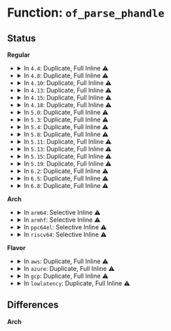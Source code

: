# Function: <code>of_parse_phandle</code>

## Status
<b>Regular</b>
<ul>
<li>
<details>
<summary>In <code>4.4</code>: Duplicate, Full Inline ⚠️</summary>

**Collision:** Static Duplication

**Inline:** Full

**Transformation:** False

**Instances:**

```
In drivers/regulator/core.c (0)
Location: include/linux/of.h:581
Inline: True
```
```
In drivers/mfd/syscon.c (0)
Location: include/linux/of.h:581
Inline: True
```
```
In drivers/usb/phy/phy.c (0)
Location: include/linux/of.h:581
Inline: True
```
```
In drivers/devfreq/devfreq-event.c (0)
Location: include/linux/of.h:581
Inline: True
```
</details>
</li>
<li>
<details>
<summary>In <code>4.8</code>: Duplicate, Full Inline ⚠️</summary>

**Collision:** Static Duplication

**Inline:** Full

**Transformation:** False

**Instances:**

```
In drivers/regulator/core.c (0)
Location: include/linux/of.h:605
Inline: True
```
```
In drivers/mfd/syscon.c (0)
Location: include/linux/of.h:605
Inline: True
```
```
In drivers/usb/phy/phy.c (0)
Location: include/linux/of.h:605
Inline: True
```
```
In drivers/devfreq/devfreq-event.c (0)
Location: include/linux/of.h:605
Inline: True
```
</details>
</li>
<li>
<details>
<summary>In <code>4.10</code>: Duplicate, Full Inline ⚠️</summary>

**Collision:** Static Duplication

**Inline:** Full

**Transformation:** False

**Instances:**

```
In drivers/regulator/core.c (0)
Location: include/linux/of.h:725
Inline: True
```
```
In drivers/mfd/syscon.c (0)
Location: include/linux/of.h:725
Inline: True
```
```
In drivers/usb/phy/phy.c (0)
Location: include/linux/of.h:725
Inline: True
```
```
In drivers/devfreq/devfreq-event.c (0)
Location: include/linux/of.h:725
Inline: True
```
</details>
</li>
<li>
<details>
<summary>In <code>4.13</code>: Duplicate, Full Inline ⚠️</summary>

**Collision:** Static Duplication

**Inline:** Full

**Transformation:** False

**Instances:**

```
In drivers/regulator/core.c (0)
Location: include/linux/of.h:751
Inline: True
```
```
In drivers/mfd/syscon.c (0)
Location: include/linux/of.h:751
Inline: True
```
```
In drivers/usb/phy/phy.c (0)
Location: include/linux/of.h:751
Inline: True
```
```
In drivers/power/supply/power_supply_core.c (0)
Location: include/linux/of.h:751
Inline: True
```
```
In drivers/devfreq/devfreq-event.c (0)
Location: include/linux/of.h:751
Inline: True
```
</details>
</li>
<li>
<details>
<summary>In <code>4.15</code>: Duplicate, Full Inline ⚠️</summary>

**Collision:** Static Duplication

**Inline:** Full

**Transformation:** False

**Instances:**

```
In drivers/regulator/core.c (0)
Location: include/linux/of.h:804
Inline: True
```
```
In drivers/mfd/syscon.c (0)
Location: include/linux/of.h:804
Inline: True
```
```
In drivers/usb/phy/phy.c (0)
Location: include/linux/of.h:804
Inline: True
```
```
In drivers/power/supply/power_supply_core.c (0)
Location: include/linux/of.h:804
Inline: True
```
```
In drivers/devfreq/devfreq-event.c (0)
Location: include/linux/of.h:804
Inline: True
```
</details>
</li>
<li>
<details>
<summary>In <code>4.18</code>: Duplicate, Full Inline ⚠️</summary>

**Collision:** Static Duplication

**Inline:** Full

**Transformation:** False

**Instances:**

```
In drivers/regulator/core.c (0)
Location: include/linux/of.h:813
Inline: True
```
```
In drivers/mfd/syscon.c (0)
Location: include/linux/of.h:813
Inline: True
```
```
In drivers/usb/phy/phy.c (0)
Location: include/linux/of.h:813
Inline: True
```
```
In drivers/power/supply/power_supply_core.c (0)
Location: include/linux/of.h:813
Inline: True
```
```
In drivers/devfreq/devfreq-event.c (0)
Location: include/linux/of.h:813
Inline: True
```
</details>
</li>
<li>
<details>
<summary>In <code>5.0</code>: Duplicate, Full Inline ⚠️</summary>

**Collision:** Static Duplication

**Inline:** Full

**Transformation:** False

**Instances:**

```
In drivers/regulator/core.c (0)
Location: include/linux/of.h:837
Inline: True
```
```
In drivers/mfd/syscon.c (0)
Location: include/linux/of.h:837
Inline: True
```
```
In drivers/usb/phy/phy.c (0)
Location: include/linux/of.h:837
Inline: True
```
```
In drivers/power/supply/power_supply_core.c (0)
Location: include/linux/of.h:837
Inline: True
```
```
In drivers/devfreq/devfreq-event.c (0)
Location: include/linux/of.h:837
Inline: True
```
</details>
</li>
<li>
<details>
<summary>In <code>5.3</code>: Duplicate, Full Inline ⚠️</summary>

**Collision:** Static Duplication

**Inline:** Full

**Transformation:** False

**Instances:**

```
In drivers/regulator/core.c (0)
Location: include/linux/of.h:837
Inline: True
```
```
In drivers/mfd/syscon.c (0)
Location: include/linux/of.h:837
Inline: True
```
```
In drivers/usb/phy/phy.c (0)
Location: include/linux/of.h:837
Inline: True
```
```
In drivers/media/cec/cec-notifier.c (0)
Location: include/linux/of.h:837
Inline: True
```
```
In drivers/power/supply/power_supply_core.c (0)
Location: include/linux/of.h:837
Inline: True
```
```
In drivers/devfreq/devfreq-event.c (0)
Location: include/linux/of.h:837
Inline: True
```
</details>
</li>
<li>
<details>
<summary>In <code>5.4</code>: Duplicate, Full Inline ⚠️</summary>

**Collision:** Static Duplication

**Inline:** Full

**Transformation:** False

**Instances:**

```
In drivers/regulator/core.c (0)
Location: include/linux/of.h:837
Inline: True
```
```
In drivers/mfd/syscon.c (0)
Location: include/linux/of.h:837
Inline: True
```
```
In drivers/usb/phy/phy.c (0)
Location: include/linux/of.h:837
Inline: True
```
```
In drivers/media/cec/cec-notifier.c (0)
Location: include/linux/of.h:837
Inline: True
```
```
In drivers/power/supply/power_supply_core.c (0)
Location: include/linux/of.h:837
Inline: True
```
```
In drivers/devfreq/devfreq-event.c (0)
Location: include/linux/of.h:837
Inline: True
```
</details>
</li>
<li>
<details>
<summary>In <code>5.8</code>: Duplicate, Full Inline ⚠️</summary>

**Collision:** Static Duplication

**Inline:** Full

**Transformation:** False

**Instances:**

```
In drivers/regulator/core.c (0)
Location: include/linux/of.h:845
Inline: True
```
```
In drivers/mfd/syscon.c (0)
Location: include/linux/of.h:845
Inline: True
```
```
In drivers/usb/phy/phy.c (0)
Location: include/linux/of.h:845
Inline: True
```
```
In drivers/power/supply/power_supply_core.c (0)
Location: include/linux/of.h:845
Inline: True
```
```
In drivers/leds/led-class.c (0)
Location: include/linux/of.h:845
Inline: True
```
```
In drivers/devfreq/devfreq-event.c (0)
Location: include/linux/of.h:845
Inline: True
```
</details>
</li>
<li>
<details>
<summary>In <code>5.11</code>: Duplicate, Full Inline ⚠️</summary>

**Collision:** Static Duplication

**Inline:** Full

**Transformation:** False

**Instances:**

```
In drivers/regulator/core.c (0)
Location: include/linux/of.h:852
Inline: True
```
```
In drivers/mfd/syscon.c (0)
Location: include/linux/of.h:852
Inline: True
```
```
In drivers/usb/phy/phy.c (0)
Location: include/linux/of.h:852
Inline: True
```
```
In drivers/power/supply/power_supply_core.c (0)
Location: include/linux/of.h:852
Inline: True
```
```
In drivers/leds/led-class.c (0)
Location: include/linux/of.h:852
Inline: True
```
```
In drivers/devfreq/devfreq-event.c (0)
Location: include/linux/of.h:852
Inline: True
```
</details>
</li>
<li>
<details>
<summary>In <code>5.13</code>: Duplicate, Full Inline ⚠️</summary>

**Collision:** Static Duplication

**Inline:** Full

**Transformation:** False

**Instances:**

```
In drivers/regulator/core.c (0)
Location: include/linux/of.h:867
Inline: True
```
```
In drivers/mfd/syscon.c (0)
Location: include/linux/of.h:867
Inline: True
```
```
In drivers/usb/phy/phy.c (0)
Location: include/linux/of.h:867
Inline: True
```
```
In drivers/power/supply/power_supply_core.c (0)
Location: include/linux/of.h:867
Inline: True
```
```
In drivers/leds/led-class.c (0)
Location: include/linux/of.h:867
Inline: True
```
```
In drivers/devfreq/devfreq-event.c (0)
Location: include/linux/of.h:867
Inline: True
```
</details>
</li>
<li>
<details>
<summary>In <code>5.15</code>: Duplicate, Full Inline ⚠️</summary>

**Collision:** Static Duplication

**Inline:** Full

**Transformation:** False

**Instances:**

```
In drivers/regulator/core.c (0)
Location: include/linux/of.h:867
Inline: True
```
```
In drivers/mfd/syscon.c (0)
Location: include/linux/of.h:867
Inline: True
```
```
In drivers/usb/phy/phy.c (0)
Location: include/linux/of.h:867
Inline: True
```
```
In drivers/power/supply/power_supply_core.c (0)
Location: include/linux/of.h:867
Inline: True
```
```
In drivers/leds/led-class.c (0)
Location: include/linux/of.h:867
Inline: True
```
```
In drivers/devfreq/devfreq-event.c (0)
Location: include/linux/of.h:867
Inline: True
```
</details>
</li>
<li>
<details>
<summary>In <code>5.19</code>: Duplicate, Full Inline ⚠️</summary>

**Collision:** Static Duplication

**Inline:** Full

**Transformation:** False

**Instances:**

```
In drivers/xen/grant-dma-ops.c (0)
Location: include/linux/of.h:911
Inline: True
```
```
In drivers/regulator/core.c (0)
Location: include/linux/of.h:911
Inline: True
```
```
In drivers/mfd/syscon.c (0)
Location: include/linux/of.h:911
Inline: True
```
```
In drivers/usb/phy/phy.c (0)
Location: include/linux/of.h:911
Inline: True
```
```
In drivers/power/supply/power_supply_core.c (0)
Location: include/linux/of.h:911
Inline: True
```
```
In drivers/leds/led-class.c (0)
Location: include/linux/of.h:911
Inline: True
```
```
In drivers/devfreq/devfreq-event.c (0)
Location: include/linux/of.h:911
Inline: True
```
</details>
</li>
<li>
<details>
<summary>In <code>6.2</code>: Duplicate, Full Inline ⚠️</summary>

**Collision:** Static Duplication

**Inline:** Full

**Transformation:** False

**Instances:**

```
In drivers/regulator/core.c (0)
Location: include/linux/of.h:910
Inline: True
```
```
In drivers/mfd/syscon.c (0)
Location: include/linux/of.h:910
Inline: True
```
```
In drivers/usb/phy/phy.c (0)
Location: include/linux/of.h:910
Inline: True
```
```
In drivers/power/supply/power_supply_core.c (0)
Location: include/linux/of.h:910
Inline: True
```
```
In drivers/leds/led-class.c (0)
Location: include/linux/of.h:910
Inline: True
```
```
In drivers/devfreq/devfreq-event.c (0)
Location: include/linux/of.h:910
Inline: True
```
</details>
</li>
<li>
<details>
<summary>In <code>6.5</code>: Duplicate, Full Inline ⚠️</summary>

**Collision:** Static Duplication

**Inline:** Full

**Transformation:** False

**Instances:**

```
In drivers/regulator/core.c (0)
Location: include/linux/of.h:943
Inline: True
```
```
In drivers/mfd/syscon.c (0)
Location: include/linux/of.h:943
Inline: True
```
```
In drivers/usb/phy/phy.c (0)
Location: include/linux/of.h:943
Inline: True
```
```
In drivers/power/supply/power_supply_core.c (0)
Location: include/linux/of.h:943
Inline: True
```
```
In drivers/leds/led-class.c (0)
Location: include/linux/of.h:943
Inline: True
```
```
In drivers/devfreq/devfreq-event.c (0)
Location: include/linux/of.h:943
Inline: True
```
</details>
</li>
<li>
<details>
<summary>In <code>6.8</code>: Duplicate, Full Inline ⚠️</summary>

**Collision:** Static Duplication

**Inline:** Full

**Transformation:** False

**Instances:**

```
In drivers/regulator/core.c (0)
Location: include/linux/of.h:942
Inline: True
```
```
In drivers/mfd/syscon.c (0)
Location: include/linux/of.h:942
Inline: True
```
```
In drivers/gpu/drm/drm_panel.c (0)
Location: include/linux/of.h:942
Inline: True
```
```
In drivers/gpu/drm/tiny/simpledrm.c (0)
Location: include/linux/of.h:942
Inline: True
```
```
In drivers/usb/phy/phy.c (0)
Location: include/linux/of.h:942
Inline: True
```
```
In drivers/power/supply/power_supply_core.c (0)
Location: include/linux/of.h:942
Inline: True
```
```
In drivers/leds/led-class.c (0)
Location: include/linux/of.h:942
Inline: True
```
```
In drivers/devfreq/devfreq-event.c (0)
Location: include/linux/of.h:942
Inline: True
```
</details>
</li>
</ul>
<b>Arch</b>
<ul>
<li>
<details>
<summary>In <code>arm64</code>: Selective Inline ⚠️</summary>

```c
struct device_node *of_parse_phandle(const struct device_node *np, const char *phandle_name, int index);
```

**Collision:** Unique Global

**Inline:** Selective

**Transformation:** False

**Instances:**

```
In drivers/of/base.c (ffff800010b6c260)
Location: drivers/of/base.c:1470
Inline: True
Inline callers:
  - drivers/of/base.c:of_find_next_cache_node
  - drivers/of/base.c:of_find_next_cache_node
Direct callers:
  - lib/genalloc.c:of_gen_pool_get
  - drivers/bus/vexpress-config.c:vexpress_config_init
  - drivers/pinctrl/pinctrl-rockchip.c:rockchip_pinctrl_probe
  - drivers/pinctrl/pinctrl-rockchip.c:rockchip_pinctrl_probe
  - drivers/pinctrl/freescale/pinctrl-imx.c:imx_pinctrl_probe
  - drivers/pinctrl/mediatek/pinctrl-mtk-common.c:mtk_pctrl_init
  - drivers/pinctrl/mediatek/pinctrl-mtk-common.c:mtk_pctrl_init
  - drivers/pci/controller/dwc/pci-imx6.c:imx6_pcie_probe
  - drivers/pci/controller/dwc/pci-layerscape.c:ls_pcie_msi_host_init
  - drivers/video/backlight/backlight.c:of_find_backlight
  - drivers/video/fbdev/amba-clcd.c:clcdfb_of_init_display
  - drivers/video/of_display_timing.c:of_get_display_timings
  - drivers/soc/bcm/raspberrypi-power.c:rpi_power_probe
  - drivers/soc/fsl/qbman/dpaa_sys.c:qbman_init_private_mem
  - drivers/soc/rockchip/pm_domains.c:rockchip_pm_add_one_domain
  - drivers/regulator/core.c:regulator_dev_lookup
  - drivers/regulator/core.c:of_get_child_regulator
  - drivers/regulator/of_regulator.c:of_parse_coupled_regulator
  - drivers/regulator/of_regulator.c:of_check_coupling_data
  - drivers/regulator/of_regulator.c:of_check_coupling_data
  - drivers/base/arch_topology.c:get_cpu_for_node
  - drivers/mfd/syscon.c:syscon_regmap_lookup_by_phandle
  - drivers/mfd/altera-sysmgr.c:altr_sysmgr_regmap_lookup_by_phandle
  - drivers/net/phy/mdio-mux.c:mdio_mux_init
  - drivers/net/ethernet/broadcom/bgmac-platform.c:bgmac_probe
  - drivers/net/ethernet/freescale/fec_main.c:fec_probe
  - drivers/net/ethernet/freescale/fman/mac.c:mac_probe
  - drivers/net/ethernet/freescale/fman/mac.c:mac_probe
  - drivers/net/ethernet/freescale/fman/mac.c:mac_probe
  - drivers/net/ethernet/freescale/fman/mac.c:mac_probe
  - drivers/usb/common/common.c:usb_of_get_companion_dev
  - drivers/usb/common/common.c:of_usb_get_dr_mode_by_phy
  - drivers/media/cec/cec-notifier.c:cec_notifier_parse_hdmi_phandle
  - drivers/power/supply/power_supply_core.c:power_supply_get_battery_info
  - drivers/power/supply/power_supply_core.c:power_supply_get_by_phandle
  - drivers/power/supply/power_supply_core.c:__power_supply_populate_supplied_from
  - drivers/thermal/of-thermal.c:thermal_of_build_thermal_zone
  - drivers/edac/altera_edac.c:altr_edac_a10_probe
  - drivers/edac/altera_edac.c:altr_edac_a10_device_add
  - drivers/edac/altera_edac.c:altr_init_a10_ecc_block
  - drivers/opp/of.c:dev_pm_opp_of_get_sharing_cpus
  - drivers/opp/of.c:dev_pm_opp_of_get_sharing_cpus
  - drivers/opp/of.c:_of_init_opp_table
  - drivers/opp/of.c:_managed_opp
  - drivers/cpuidle/dt_idle_states.c:dt_init_idle_driver
  - drivers/cpuidle/dt_idle_states.c:dt_init_idle_driver
  - drivers/cpuidle/cpuidle-psci.c:psci_idle_init
  - drivers/cpuidle/cpuidle-psci.c:psci_idle_init
  - drivers/mmc/core/pwrseq.c:mmc_pwrseq_alloc
  - drivers/firmware/qcom_scm.c:qcom_scm_probe
  - drivers/firmware/arm_scmi/driver.c:scmi_mbox_chan_setup
  - drivers/of/property.c:of_fwnode_graph_get_remote_endpoint
  - drivers/of/property.c:of_graph_get_remote_port
  - drivers/of/property.c:of_graph_get_remote_port_parent
  - drivers/of/of_mdio.c:of_phy_get_and_connect
  - drivers/of/of_reserved_mem.c:of_reserved_mem_device_init_by_idx
  - drivers/devfreq/devfreq.c:devfreq_get_devfreq_by_phandle
  - drivers/devfreq/devfreq-event.c:devfreq_event_get_edev_by_phandle
  - drivers/memory/mtk-smi.c:mtk_smi_larb_probe
  - drivers/perf/arm_pmu_platform.c:pmu_parse_irqs
  - drivers/nvmem/core.c:of_nvmem_cell_get
  - drivers/nvmem/core.c:of_nvmem_device_get
```
**Symbols:**

```
ffff800010b6b418-ffff800010b6b4a4: of_parse_phandle (STB_GLOBAL)
```
</details>
</li>
<li>
<details>
<summary>In <code>armhf</code>: Selective Inline ⚠️</summary>

```c
struct device_node *of_parse_phandle(const struct device_node *np, const char *phandle_name, int index);
```

**Collision:** Unique Global

**Inline:** Selective

**Transformation:** False

**Instances:**

```
In drivers/of/base.c (c0c4f4d0)
Location: drivers/of/base.c:1470
Inline: True
Inline callers:
  - drivers/of/base.c:of_find_next_cache_node
  - drivers/of/base.c:of_find_next_cache_node
Direct callers:
  - arch/arm/mach-qcom/platsmp.c:kpssv2_release_secondary
  - arch/arm/mach-qcom/platsmp.c:kpssv2_release_secondary
  - arch/arm/mach-qcom/platsmp.c:kpssv2_release_secondary
  - arch/arm/mach-qcom/platsmp.c:kpssv1_release_secondary
  - arch/arm/mach-qcom/platsmp.c:kpssv1_release_secondary
  - arch/arm/mach-shmobile/setup-rcar-gen2.c:rcar_gen2_timer_init
  - arch/arm/mach-vexpress/platsmp.c:vexpress_smp_init_ops
  - lib/genalloc.c:of_gen_pool_get
  - drivers/bus/arm-cci.c:__cci_ace_get_port
  - drivers/bus/vexpress-config.c:vexpress_config_init
  - drivers/phy/samsung/phy-exynos5250-sata.c:exynos_sata_phy_probe
  - drivers/pinctrl/pinctrl-rockchip.c:rockchip_pinctrl_probe
  - drivers/pinctrl/pinctrl-rockchip.c:rockchip_pinctrl_probe
  - drivers/pinctrl/pinctrl-rockchip.c:rockchip_pinctrl_get_soc_data
  - drivers/pinctrl/freescale/pinctrl-imx.c:imx_pinctrl_probe
  - drivers/pinctrl/mediatek/pinctrl-mtk-common.c:mtk_pctrl_init
  - drivers/pinctrl/mediatek/pinctrl-mtk-common.c:mtk_pctrl_init
  - drivers/pci/controller/dwc/pci-imx6.c:imx6_pcie_probe
  - drivers/video/backlight/backlight.c:of_find_backlight
  - drivers/video/fbdev/amba-clcd.c:clcdfb_of_init_display
  - drivers/video/of_display_timing.c:of_get_display_timings
  - drivers/clk/tegra/clk-emc.c:tegra_clk_register_emc
  - drivers/dma/ti/dma-crossbar.c:ti_dma_xbar_probe
  - drivers/dma/ti/dma-crossbar.c:ti_dra7_xbar_probe
  - drivers/dma/ti/dma-crossbar.c:ti_dra7_xbar_route_allocate
  - drivers/dma/ti/dma-crossbar.c:ti_am335x_xbar_route_allocate
  - drivers/soc/qcom/spm.c:spm_dev_probe
  - drivers/soc/qcom/spm.c:qcom_cpuidle_init
  - drivers/soc/renesas/rmobile-sysc.c:add_special_pd
  - drivers/soc/rockchip/pm_domains.c:rockchip_pm_add_one_domain
  - drivers/regulator/core.c:regulator_dev_lookup
  - drivers/regulator/core.c:of_get_child_regulator
  - drivers/regulator/of_regulator.c:of_parse_coupled_regulator
  - drivers/regulator/of_regulator.c:of_check_coupling_data
  - drivers/regulator/of_regulator.c:of_check_coupling_data
  - drivers/iommu/omap-iommu.c:_omap_iommu_add_device
  - drivers/mfd/syscon.c:syscon_regmap_lookup_by_phandle
  - drivers/mtd/nand/raw/omap2.c:omap_nand_probe
  - drivers/mtd/nand/raw/omap2.c:omap_nand_probe
  - drivers/net/ethernet/freescale/fec_main.c:fec_probe
  - drivers/net/ethernet/ti/cpsw.c:cpsw_probe_dt
  - drivers/usb/common/common.c:usb_of_get_companion_dev
  - drivers/usb/common/common.c:of_usb_get_dr_mode_by_phy
  - drivers/media/cec/cec-notifier.c:cec_notifier_parse_hdmi_phandle
  - drivers/power/supply/power_supply_core.c:power_supply_get_battery_info
  - drivers/power/supply/power_supply_core.c:power_supply_get_by_phandle
  - drivers/power/supply/power_supply_core.c:__power_supply_populate_supplied_from
  - drivers/thermal/of-thermal.c:thermal_of_build_thermal_zone
  - drivers/opp/of.c:dev_pm_opp_of_get_sharing_cpus
  - drivers/opp/of.c:dev_pm_opp_of_get_sharing_cpus
  - drivers/opp/of.c:_of_init_opp_table
  - drivers/opp/of.c:_managed_opp
  - drivers/cpuidle/dt_idle_states.c:dt_init_idle_driver
  - drivers/cpuidle/dt_idle_states.c:dt_init_idle_driver
  - drivers/cpuidle/cpuidle-psci.c:psci_dt_cpu_init_idle
  - drivers/cpuidle/cpuidle-psci.c:psci_dt_cpu_init_idle
  - drivers/mmc/core/pwrseq.c:mmc_pwrseq_alloc
  - drivers/firmware/qcom_scm.c:qcom_scm_probe
  - drivers/firmware/arm_scmi/driver.c:scmi_mbox_chan_setup
  - drivers/firmware/tegra/bpmp.c:tegra_bpmp_get
  - drivers/of/property.c:of_fwnode_graph_get_remote_endpoint
  - drivers/of/property.c:of_graph_get_remote_port
  - drivers/of/property.c:of_graph_get_remote_port_parent
  - drivers/of/of_mdio.c:of_phy_get_and_connect
  - drivers/of/of_reserved_mem.c:of_reserved_mem_device_init_by_idx
  - drivers/devfreq/devfreq.c:devfreq_get_devfreq_by_phandle
  - drivers/devfreq/devfreq-event.c:devfreq_event_get_edev_by_phandle
  - drivers/devfreq/exynos-bus.c:exynos_bus_probe
  - drivers/memory/mtk-smi.c:mtk_smi_larb_probe
  - drivers/memory/tegra/tegra124-emc.c:tegra_emc_probe
  - drivers/perf/arm_pmu_platform.c:arm_pmu_device_probe
  - drivers/nvmem/core.c:of_nvmem_cell_get
  - drivers/nvmem/core.c:of_nvmem_device_get
  - sound/soc/soc-core.c:snd_soc_of_parse_daifmt
  - sound/soc/soc-core.c:snd_soc_of_parse_daifmt
  - sound/soc/fsl/imx-sgtl5000.c:imx_sgtl5000_probe
  - sound/soc/fsl/imx-sgtl5000.c:imx_sgtl5000_probe
```
**Symbols:**

```
c0c4e7dc-c0c4e860: of_parse_phandle (STB_GLOBAL)
```
</details>
</li>
<li>
<details>
<summary>In <code>ppc64el</code>: Selective Inline ⚠️</summary>

```c
struct device_node *of_parse_phandle(const struct device_node *np, const char *phandle_name, int index);
```

**Collision:** Unique Global

**Inline:** Selective

**Transformation:** False

**Instances:**

```
In drivers/of/base.c (c000000000c46894)
Location: drivers/of/base.c:1470
Inline: True
Inline callers:
  - drivers/of/base.c:of_find_next_cache_node
  - drivers/of/base.c:of_find_next_cache_node
Direct callers:
  - arch/powerpc/platforms/powernv/npu-dma.c:pnv_pci_get_npu_dev
  - arch/powerpc/platforms/powernv/npu-dma.c:pnv_pci_get_gpu_dev
  - arch/powerpc/platforms/pseries/pci.c:pSeries_final_fixup
  - lib/genalloc.c:of_gen_pool_get
  - drivers/video/backlight/backlight.c:of_find_backlight
  - drivers/video/of_display_timing.c:of_get_display_timings
  - drivers/regulator/core.c:regulator_dev_lookup
  - drivers/regulator/core.c:of_get_child_regulator
  - drivers/regulator/of_regulator.c:of_parse_coupled_regulator
  - drivers/regulator/of_regulator.c:of_check_coupling_data
  - drivers/regulator/of_regulator.c:of_check_coupling_data
  - drivers/mfd/syscon.c:syscon_regmap_lookup_by_phandle
  - drivers/vfio/pci/vfio_pci_nvlink2.c:vfio_pci_ibm_npu2_init
  - drivers/usb/common/common.c:usb_of_get_companion_dev
  - drivers/usb/common/common.c:of_usb_get_dr_mode_by_phy
  - drivers/media/cec/cec-notifier.c:cec_notifier_parse_hdmi_phandle
  - drivers/power/supply/power_supply_core.c:power_supply_get_battery_info
  - drivers/power/supply/power_supply_core.c:power_supply_get_by_phandle
  - drivers/power/supply/power_supply_core.c:__power_supply_populate_supplied_from
  - drivers/thermal/of-thermal.c:thermal_of_build_thermal_zone
  - drivers/opp/of.c:dev_pm_opp_of_get_sharing_cpus
  - drivers/opp/of.c:dev_pm_opp_of_get_sharing_cpus
  - drivers/opp/of.c:_of_init_opp_table
  - drivers/opp/of.c:_managed_opp
  - drivers/mmc/core/pwrseq.c:mmc_pwrseq_alloc
  - drivers/of/property.c:of_fwnode_graph_get_remote_endpoint
  - drivers/of/property.c:of_graph_get_remote_port
  - drivers/of/property.c:of_graph_get_remote_port_parent
  - drivers/of/of_mdio.c:of_phy_get_and_connect
  - drivers/of/of_reserved_mem.c:of_reserved_mem_device_init_by_idx
  - drivers/devfreq/devfreq.c:devfreq_get_devfreq_by_phandle
  - drivers/devfreq/devfreq-event.c:devfreq_event_get_edev_by_phandle
  - drivers/nvmem/core.c:of_nvmem_cell_get
  - drivers/nvmem/core.c:of_nvmem_device_get
  - drivers/nvmem/core.c:of_nvmem_device_get
```
**Symbols:**

```
c000000000c45020-c000000000c450c0: of_parse_phandle (STB_GLOBAL)
```
</details>
</li>
<li>
<details>
<summary>In <code>riscv64</code>: Selective Inline ⚠️</summary>

```c
struct device_node *of_parse_phandle(const struct device_node *np, const char *phandle_name, int index);
```

**Collision:** Unique Global

**Inline:** Selective

**Transformation:** False

**Instances:**

```
In drivers/of/base.c (ffffffe000721490)
Location: drivers/of/base.c:1470
Inline: True
Inline callers:
  - drivers/of/base.c:of_find_next_cache_node
  - drivers/of/base.c:of_find_next_cache_node
Direct callers:
  - lib/genalloc.c:of_gen_pool_get
  - drivers/video/of_display_timing.c:of_get_display_timings
  - drivers/regulator/core.c:regulator_dev_lookup
  - drivers/regulator/core.c:of_get_child_regulator
  - drivers/regulator/of_regulator.c:of_parse_coupled_regulator
  - drivers/regulator/of_regulator.c:of_check_coupling_data
  - drivers/regulator/of_regulator.c:of_check_coupling_data
  - drivers/base/arch_topology.c:get_cpu_for_node
  - drivers/mfd/syscon.c:syscon_regmap_lookup_by_phandle
  - drivers/usb/common/common.c:usb_of_get_companion_dev
  - drivers/usb/common/common.c:of_usb_get_dr_mode_by_phy
  - drivers/media/cec/cec-notifier.c:cec_notifier_parse_hdmi_phandle
  - drivers/power/supply/power_supply_core.c:power_supply_get_battery_info
  - drivers/power/supply/power_supply_core.c:power_supply_get_by_phandle
  - drivers/power/supply/power_supply_core.c:__power_supply_populate_supplied_from
  - drivers/thermal/of-thermal.c:thermal_of_build_thermal_zone
  - drivers/opp/of.c:dev_pm_opp_of_get_sharing_cpus
  - drivers/opp/of.c:dev_pm_opp_of_get_sharing_cpus
  - drivers/opp/of.c:_of_init_opp_table
  - drivers/opp/of.c:_managed_opp
  - drivers/mmc/core/pwrseq.c:mmc_pwrseq_alloc
  - drivers/of/property.c:of_fwnode_graph_get_remote_endpoint
  - drivers/of/property.c:of_graph_get_remote_port
  - drivers/of/property.c:of_graph_get_remote_port_parent
  - drivers/of/of_mdio.c:of_phy_get_and_connect
  - drivers/of/of_reserved_mem.c:of_reserved_mem_device_init_by_idx
  - drivers/devfreq/devfreq.c:devfreq_get_devfreq_by_phandle
  - drivers/devfreq/devfreq-event.c:devfreq_event_get_edev_by_phandle
  - drivers/nvmem/core.c:of_nvmem_cell_get
  - drivers/nvmem/core.c:of_nvmem_device_get
```
**Symbols:**

```
ffffffe000720922-ffffffe00072097e: of_parse_phandle (STB_GLOBAL)
```
</details>
</li>
</ul>
<b>Flavor</b>
<ul>
<li>
<details>
<summary>In <code>aws</code>: Duplicate, Full Inline ⚠️</summary>

**Collision:** Static Duplication

**Inline:** Full

**Transformation:** False

**Instances:**

```
In drivers/regulator/core.c (0)
Location: include/linux/of.h:837
Inline: True
```
```
In drivers/mfd/syscon.c (0)
Location: include/linux/of.h:837
Inline: True
```
```
In drivers/usb/phy/phy.c (0)
Location: include/linux/of.h:837
Inline: True
```
```
In drivers/media/cec/cec-notifier.c (0)
Location: include/linux/of.h:837
Inline: True
```
```
In drivers/power/supply/power_supply_core.c (0)
Location: include/linux/of.h:837
Inline: True
```
```
In drivers/devfreq/devfreq-event.c (0)
Location: include/linux/of.h:837
Inline: True
```
</details>
</li>
<li>
<details>
<summary>In <code>azure</code>: Duplicate, Full Inline ⚠️</summary>

**Collision:** Static Duplication

**Inline:** Full

**Transformation:** False

**Instances:**

```
In drivers/regulator/core.c (0)
Location: include/linux/of.h:837
Inline: True
```
```
In drivers/mfd/syscon.c (0)
Location: include/linux/of.h:837
Inline: True
```
```
In drivers/media/cec/cec-notifier.c (0)
Location: include/linux/of.h:837
Inline: True
```
```
In drivers/power/supply/power_supply_core.c (0)
Location: include/linux/of.h:837
Inline: True
```
```
In drivers/devfreq/devfreq-event.c (0)
Location: include/linux/of.h:837
Inline: True
```
</details>
</li>
<li>
<details>
<summary>In <code>gcp</code>: Duplicate, Full Inline ⚠️</summary>

**Collision:** Static Duplication

**Inline:** Full

**Transformation:** False

**Instances:**

```
In drivers/regulator/core.c (0)
Location: include/linux/of.h:837
Inline: True
```
```
In drivers/mfd/syscon.c (0)
Location: include/linux/of.h:837
Inline: True
```
```
In drivers/usb/phy/phy.c (0)
Location: include/linux/of.h:837
Inline: True
```
```
In drivers/media/cec/cec-notifier.c (0)
Location: include/linux/of.h:837
Inline: True
```
```
In drivers/power/supply/power_supply_core.c (0)
Location: include/linux/of.h:837
Inline: True
```
```
In drivers/devfreq/devfreq-event.c (0)
Location: include/linux/of.h:837
Inline: True
```
</details>
</li>
<li>
<details>
<summary>In <code>lowlatency</code>: Duplicate, Full Inline ⚠️</summary>

**Collision:** Static Duplication

**Inline:** Full

**Transformation:** False

**Instances:**

```
In drivers/regulator/core.c (0)
Location: include/linux/of.h:837
Inline: True
```
```
In drivers/mfd/syscon.c (0)
Location: include/linux/of.h:837
Inline: True
```
```
In drivers/usb/phy/phy.c (0)
Location: include/linux/of.h:837
Inline: True
```
```
In drivers/media/cec/cec-notifier.c (0)
Location: include/linux/of.h:837
Inline: True
```
```
In drivers/power/supply/power_supply_core.c (0)
Location: include/linux/of.h:837
Inline: True
```
```
In drivers/devfreq/devfreq-event.c (0)
Location: include/linux/of.h:837
Inline: True
```
</details>
</li>
</ul>

## Differences
<b>Arch</b>
<ul>
</ul>
